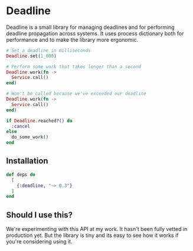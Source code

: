 # Deadline

<!-- MDOC !-->

Deadline is a small library for managing deadlines and for performing deadline
propagation across systems. It uses process dictionary both for performance
and to make the library more ergonomic.

```elixir
# Set a deadline in milliseconds
Deadline.set(1_000)

# Perform some work that takes longer than a second
Deadline.work(fn ->
  Service.call()
end)

# Won't be called because we've exceeded our deadline
Deadline.work(fn ->
  Service.call()
end)

if Deadline.reached?() do
  :cancel
else
  do_some_work()
end
```

<!-- MDOC !-->

## Installation

```elixir
def deps do
  [
    {:deadline, "~> 0.3"}
  ]
end
```

## Should I use this?

We're experimenting with this API at my work. It hasn't been fully vetted in
production yet. But the library is tiny and its easy to see how it works if
you're considering using it.

